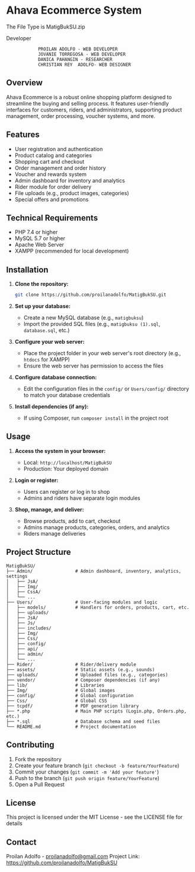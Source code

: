 # Ahava Ecommerce System

The File Type is MatigBukSU.zip 

Developer

                PROILAN ADOLFO - WEB DEVELOPER 
                JOVANIE TORREGOSA - WEB DEVELOPER
                DANICA PAHANGIN - RESEARCHER
                CHRISTIAN REY  ADOLFO- WEB DESIGNER 

## Overview
Ahava Ecommerce is a robust online shopping platform designed to streamline the buying and selling process. It features user-friendly interfaces for customers, riders, and administrators, supporting product management, order processing, voucher systems, and more.

## Features
- User registration and authentication
- Product catalog and categories
- Shopping cart and checkout
- Order management and order history
- Voucher and rewards system
- Admin dashboard for inventory and analytics
- Rider module for order delivery
- File uploads (e.g., product images, categories)
- Special offers and promotions

## Technical Requirements
- PHP 7.4 or higher
- MySQL 5.7 or higher
- Apache Web Server
- XAMPP (recommended for local development)

## Installation
1. **Clone the repository:**
   ```bash
   git clone https://github.com/proilanadolfo/MatigBukSU.git
   ```

2. **Set up your database:**
   - Create a new MySQL database (e.g., `matigbuksu`)
   - Import the provided SQL files (e.g., `matigbuksu (1).sql`, `database.sql`, etc.)

3. **Configure your web server:**
   - Place the project folder in your web server's root directory (e.g., `htdocs` for XAMPP)
   - Ensure the web server has permission to access the files

4. **Configure database connection:**
   - Edit the configuration files in the `config/` or `Users/config/` directory to match your database credentials

5. **Install dependencies (if any):**
   - If using Composer, run `composer install` in the project root

## Usage
1. **Access the system in your browser:**
   - Local: `http://localhost/MatigBukSU`
   - Production: Your deployed domain

2. **Login or register:**
   - Users can register or log in to shop
   - Admins and riders have separate login modules

3. **Shop, manage, and deliver:**
   - Browse products, add to cart, checkout
   - Admins manage products, categories, orders, and analytics
   - Riders manage deliveries

## Project Structure
```
MatigBukSU/
├── Admin/                # Admin dashboard, inventory, analytics, settings
│   ├── JsA/
│   ├── Img/
│   ├── CssA/
│   └── ...
├── Users/                # User-facing modules and logic
│   ├── models/           # Handlers for orders, products, cart, etc.
│   ├── uploads/
│   ├── JsA/
│   ├── Js/
│   ├── includes/
│   ├── Img/
│   ├── Css/
│   ├── config/
│   ├── api/
│   ├── admin/
│   └── ...
├── Rider/                # Rider/delivery module
├── assets/               # Static assets (e.g., sounds)
├── uploads/              # Uploaded files (e.g., categories)
├── vendor/               # Composer dependencies (if any)
├── lib/                  # Libraries
├── Img/                  # Global images
├── config/               # Global configuration
├── Css/                  # Global CSS
├── tcpdf/                # PDF generation library
├── *.php                 # Main PHP scripts (Login.php, Orders.php, etc.)
├── *.sql                 # Database schema and seed files
└── README.md             # Project documentation
```

## Contributing
1. Fork the repository
2. Create your feature branch (`git checkout -b feature/YourFeature`)
3. Commit your changes (`git commit -m 'Add your feature'`)
4. Push to the branch (`git push origin feature/YourFeature`)
5. Open a Pull Request

## License
This project is licensed under the MIT License - see the LICENSE file for details

## Contact
Proilan Adolfo - proilanadolfo@gmail.com
Project Link: https://github.com/proilanadolfo/MatigBukSU 
